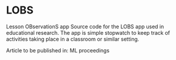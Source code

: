 # LOBS
Lesson OBservationS app
Source code for the LOBS app used in educational research. The app is simple stopwatch to keep track of activities taking place in a classroom or similar setting.

Article to be published in: ML proceedings
